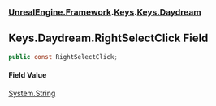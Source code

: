 ### [UnrealEngine.Framework](./UnrealEngine-Framework.md 'UnrealEngine.Framework').[Keys](./UnrealEngine-Framework-Keys.md 'UnrealEngine.Framework.Keys').[Keys.Daydream](./UnrealEngine-Framework-Keys-Daydream.md 'UnrealEngine.Framework.Keys.Daydream')
## Keys.Daydream.RightSelectClick Field
  
```csharp
public const RightSelectClick;
```
#### Field Value
[System.String](https://docs.microsoft.com/en-us/dotnet/api/System.String 'System.String')  
